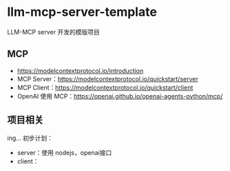 # llm-mcp-server-template
LLM-MCP server 开发的模版项目

## MCP
- https://modelcontextprotocol.io/introduction
- MCP Server：https://modelcontextprotocol.io/quickstart/server
- MCP Client：https://modelcontextprotocol.io/quickstart/client
- OpenAI 使用 MCP：https://openai.github.io/openai-agents-python/mcp/

## 项目相关

ing...
初步计划：
- server：使用 nodejs，openai接口
- client：
